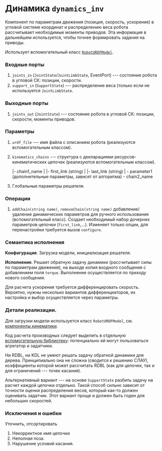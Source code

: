 Динамика `dynamics_inv`
=======================

Компонент по параметрам движения (позиция, скорость, ускорение) в угловой системе координат
и распределению веса робота рассчитывает необходимые моменты приводов. 
Эта информация в дальнейшем используется, чтобы точнее формировать задания на приводы.

Использует вспомогательный класс [`RobotURDFModel`](components-kinematics).

### Входные порты

1. `joints_in` (`JointState`/`JointLimbState`, EventPort) --- состояние робота в угловой СК: позиции, скорости.
1. `support_in` (`SupportState`) --- распределение веса (только если не используется `JointLimbState`.

### Выходные порты

1. `joints_out` (`JointState`) --- состояние робота в угловой СК: позиции, скорости, моменты приводов.

### Параметры

1. `urdf_file` --- имя файла с описанием робота (реализуются вспомогательным классом).
1. `kinematics_chains` --- структура с декларациями ресурсов-кинематических цепочек (реализуются вспомогательным классом).
  
      |- chain1_name
      |  |- first_link (string)
      |  |- last_link (string)
      |  \- parameter1 (дополнительные параметры, зависят от алгоритма)
      \- chain2_name

2. Глобальные параметры решателя.

### Операции

1. `addChain(string name)`, `removeChain(string name)` добавление/удаление динамических параметров для ручного использования (вспомогательный класс). 
 Создает необходимый набор дочерних параметров цепочки (`first_link`,...). Изменяет только опции, для перенастройки требуется вызов `configure`.

### Семантика исполнения

**Конфигурация**. Загрузка модели, инициализация решателя.

**Исполнение**. Решает обратную задачу динамики (рассчитывает силы по параметрам движения), на выходе копия входного сообщения с добавлением поля `torque`.
Выполнение осуществляется по приходу нового сообщения.

Для расчета ускорения требуется дифференцировать скорость. 
Вероятно, нужны несколько вариантов дифференциаторов, их настройка и выбор осуществляется через параметры.

### Детали реализации.

Для загрузки модели используется класс `RobotURDFModel`, см. [компоненты кинематики](components-kinematics).

Код расчета производных следует выделить в отдельную [вспомогательную библиотеку](library-filters): потенциально ей могут пользоваться агрегатор и задатчики.

Ни RDBL, ни KDL не умеют решать задачу обратной динамики для дерева. Принципиально она не сложна (сводится к решению СЛАУ), коэффициенты которой может рассчитать RDBL (как для цепочек, так и для ограничений --- точек касания). 

Альтернативный вариант --- на основе `SupportState` разбить задачу на расчет каждой цепочки отдельно. Такой способ сильно зависит от точности 
оценки распределения весов, который как-то должен оценивать задатчик. Этот вариант проще и должен быть годен для небольших скоростей.

### Исключения и ошибки

Уточнить, отсортировать

1. Некорректное имя цепочки
2. Неполная поза.
3. Нарушение условий касания.
